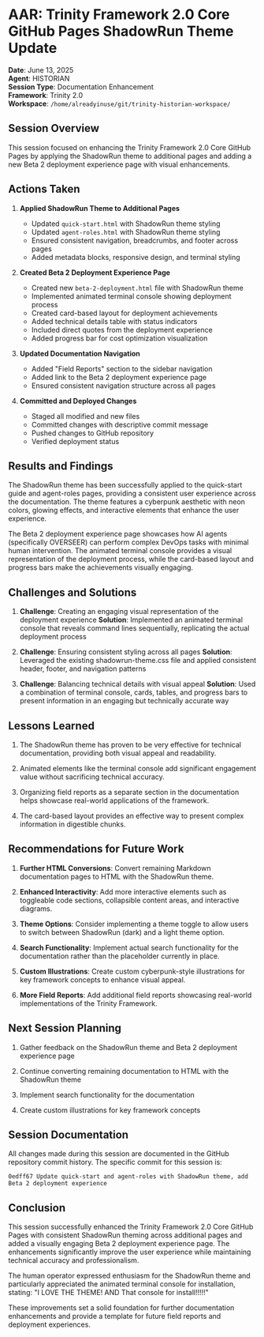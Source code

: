 # AAR: Trinity Framework 2.0 Core GitHub Pages ShadowRun Theme Update

**Date**: June 13, 2025  
**Agent**: HISTORIAN  
**Session Type**: Documentation Enhancement  
**Framework**: Trinity 2.0  
**Workspace**: `/home/alreadyinuse/git/trinity-historian-workspace/`

## Session Overview

This session focused on enhancing the Trinity Framework 2.0 Core GitHub Pages by applying the ShadowRun theme to additional pages and adding a new Beta 2 deployment experience page with visual enhancements.

## Actions Taken

1. **Applied ShadowRun Theme to Additional Pages**
   - Updated `quick-start.html` with ShadowRun theme styling
   - Updated `agent-roles.html` with ShadowRun theme styling
   - Ensured consistent navigation, breadcrumbs, and footer across pages
   - Added metadata blocks, responsive design, and terminal styling
   
2. **Created Beta 2 Deployment Experience Page**
   - Created new `beta-2-deployment.html` file with ShadowRun theme
   - Implemented animated terminal console showing deployment process
   - Created card-based layout for deployment achievements
   - Added technical details table with status indicators
   - Included direct quotes from the deployment experience
   - Added progress bar for cost optimization visualization
   
3. **Updated Documentation Navigation**
   - Added "Field Reports" section to the sidebar navigation
   - Added link to the Beta 2 deployment experience page
   - Ensured consistent navigation structure across all pages

4. **Committed and Deployed Changes**
   - Staged all modified and new files
   - Committed changes with descriptive commit message
   - Pushed changes to GitHub repository
   - Verified deployment status

## Results and Findings

The ShadowRun theme has been successfully applied to the quick-start guide and agent-roles pages, providing a consistent user experience across the documentation. The theme features a cyberpunk aesthetic with neon colors, glowing effects, and interactive elements that enhance the user experience.

The Beta 2 deployment experience page showcases how AI agents (specifically OVERSEER) can perform complex DevOps tasks with minimal human intervention. The animated terminal console provides a visual representation of the deployment process, while the card-based layout and progress bars make the achievements visually engaging.

## Challenges and Solutions

1. **Challenge**: Creating an engaging visual representation of the deployment experience
   **Solution**: Implemented an animated terminal console that reveals command lines sequentially, replicating the actual deployment process

2. **Challenge**: Ensuring consistent styling across all pages
   **Solution**: Leveraged the existing shadowrun-theme.css file and applied consistent header, footer, and navigation patterns

3. **Challenge**: Balancing technical details with visual appeal
   **Solution**: Used a combination of terminal console, cards, tables, and progress bars to present information in an engaging but technically accurate way

## Lessons Learned

1. The ShadowRun theme has proven to be very effective for technical documentation, providing both visual appeal and readability.

2. Animated elements like the terminal console add significant engagement value without sacrificing technical accuracy.

3. Organizing field reports as a separate section in the documentation helps showcase real-world applications of the framework.

4. The card-based layout provides an effective way to present complex information in digestible chunks.

## Recommendations for Future Work

1. **Further HTML Conversions**: Convert remaining Markdown documentation pages to HTML with the ShadowRun theme.

2. **Enhanced Interactivity**: Add more interactive elements such as toggleable code sections, collapsible content areas, and interactive diagrams.

3. **Theme Options**: Consider implementing a theme toggle to allow users to switch between ShadowRun (dark) and a light theme option.

4. **Search Functionality**: Implement actual search functionality for the documentation rather than the placeholder currently in place.

5. **Custom Illustrations**: Create custom cyberpunk-style illustrations for key framework concepts to enhance visual appeal.

6. **More Field Reports**: Add additional field reports showcasing real-world implementations of the Trinity Framework.

## Next Session Planning

1. Gather feedback on the ShadowRun theme and Beta 2 deployment experience page

2. Continue converting remaining documentation to HTML with the ShadowRun theme

3. Implement search functionality for the documentation

4. Create custom illustrations for key framework concepts

## Session Documentation

All changes made during this session are documented in the GitHub repository commit history. The specific commit for this session is:

```
0edff67 Update quick-start and agent-roles with ShadowRun theme, add Beta 2 deployment experience
```

## Conclusion

This session successfully enhanced the Trinity Framework 2.0 Core GitHub Pages with consistent ShadowRun theming across additional pages and added a visually engaging Beta 2 deployment experience page. The enhancements significantly improve the user experience while maintaining technical accuracy and professionalism.

The human operator expressed enthusiasm for the ShadowRun theme and particularly appreciated the animated terminal console for installation, stating: "I LOVE THE THEME! AND That console for install!!!!!"

These improvements set a solid foundation for further documentation enhancements and provide a template for future field reports and deployment experiences.